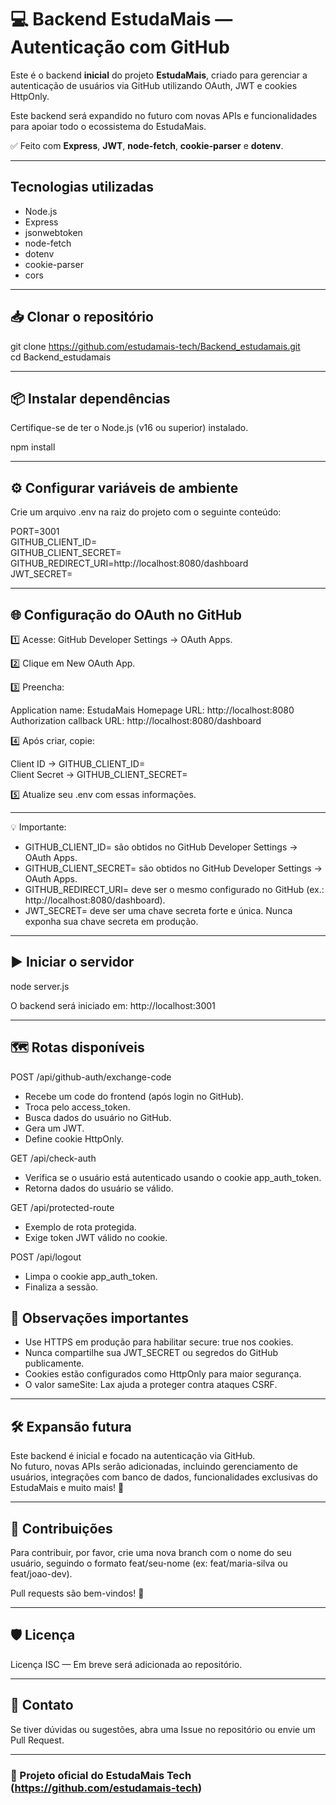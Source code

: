 
# 💻 Backend EstudaMais — Autenticação com GitHub

Este é o backend **inicial** do projeto **EstudaMais**, criado para gerenciar a autenticação de usuários via GitHub utilizando OAuth, JWT e cookies HttpOnly.  

Este backend será expandido no futuro com novas APIs e funcionalidades para apoiar todo o ecossistema do EstudaMais.

✅ Feito com **Express**, **JWT**, **node-fetch**, **cookie-parser** e **dotenv**.

---

##  Tecnologias utilizadas

- Node.js
- Express
- jsonwebtoken
- node-fetch
- dotenv
- cookie-parser
- cors

---

## 📥 Clonar o repositório

git clone https://github.com/estudamais-tech/Backend_estudamais.git  
cd Backend_estudamais

---

## 📦 Instalar dependências

Certifique-se de ter o Node.js (v16 ou superior) instalado.

npm install

---

## ⚙️ Configurar variáveis de ambiente

Crie um arquivo .env na raiz do projeto com o seguinte conteúdo:

PORT=3001  
GITHUB_CLIENT_ID=  
GITHUB_CLIENT_SECRET=  
GITHUB_REDIRECT_URI=http://localhost:8080/dashboard  
JWT_SECRET=  

---

## 🌐 Configuração do OAuth no GitHub

1️⃣ Acesse: GitHub Developer Settings → OAuth Apps.

2️⃣ Clique em New OAuth App.

3️⃣ Preencha:

Application name: EstudaMais
Homepage URL: http://localhost:8080  
Authorization callback URL: http://localhost:8080/dashboard

4️⃣ Após criar, copie:

Client ID → GITHUB_CLIENT_ID=  
Client Secret → GITHUB_CLIENT_SECRET=

5️⃣ Atualize seu .env com essas informações.

---
💡 Importante:

- GITHUB_CLIENT_ID= são obtidos no GitHub Developer Settings → OAuth Apps.
- GITHUB_CLIENT_SECRET= são obtidos no GitHub Developer Settings → OAuth Apps.
- GITHUB_REDIRECT_URI= deve ser o mesmo configurado no GitHub (ex.: http://localhost:8080/dashboard).
- JWT_SECRET= deve ser uma chave secreta forte e única. Nunca exponha sua chave secreta em produção.

---

## ▶️ Iniciar o servidor

node server.js

O backend será iniciado em: http://localhost:3001

---

## 🗺️ Rotas disponíveis

POST /api/github-auth/exchange-code
- Recebe um code do frontend (após login no GitHub).
- Troca pelo access_token.
- Busca dados do usuário no GitHub.
- Gera um JWT.
- Define cookie HttpOnly.

GET /api/check-auth
- Verifica se o usuário está autenticado usando o cookie app_auth_token.
- Retorna dados do usuário se válido.

GET /api/protected-route
- Exemplo de rota protegida.
- Exige token JWT válido no cookie.

POST /api/logout
- Limpa o cookie app_auth_token.
- Finaliza a sessão.



## 💬 Observações importantes

- Use HTTPS em produção para habilitar secure: true nos cookies.
- Nunca compartilhe sua JWT_SECRET ou segredos do GitHub publicamente.
- Cookies estão configurados como HttpOnly para maior segurança.
- O valor sameSite: Lax ajuda a proteger contra ataques CSRF.

---

## 🛠️ Expansão futura

Este backend é inicial e focado na autenticação via GitHub.  
No futuro, novas APIs serão adicionadas, incluindo gerenciamento de usuários, integrações com banco de dados, funcionalidades exclusivas do EstudaMais e muito mais! 🚀

---

## 🤝 Contribuições
Para contribuir, por favor, crie uma nova branch com o nome do seu usuário, seguindo o formato feat/seu-nome (ex: feat/maria-silva ou feat/joao-dev).

Pull requests são bem-vindos! 💜

---

## 🛡️ Licença

Licença ISC — Em breve será adicionada ao repositório.

---

## 📣 Contato

Se tiver dúvidas ou sugestões, abra uma Issue no repositório ou envie um Pull Request.

---

### 🌟 Projeto oficial do EstudaMais Tech (https://github.com/estudamais-tech)
